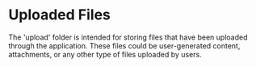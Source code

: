 # Uploaded Files

The 'upload' folder is intended for storing files that have been uploaded through the application. These files could be user-generated content, attachments, or any other type of files uploaded by users.
